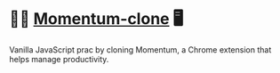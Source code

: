 # 👨‍💻 [Momentum-clone](https://nomadcoders.co/javascript-for-beginners) 🖥
Vanilla JavaScript prac by cloning Momentum, a Chrome extension that helps manage productivity.
